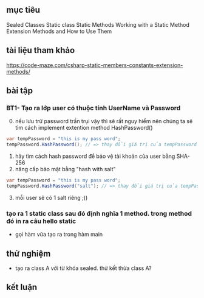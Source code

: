 ## mục tiêu

  Sealed Classes
  Static class
  Static Methods
  Working with a Static Method
  Extension Methods and How to Use Them

## tài liệu tham khảo

  <https://code-maze.com/csharp-static-members-constants-extension-methods/>

## bài tập

### BT1- Tạo ra lớp user có thuộc tính UserName và Password

0. nếu lưu trữ password trần trụi vậy thì sẽ rất nguy hiểm nên chúng ta sẽ tìm cách implement extention method HashPassword()

```c#
var tempPassword = "this is my pass word";
tempPassword.HashPassword(); // => thay đổi giá trị của tempPassword
```

1. hãy tìm cách hash password để bảo vệ tài khoản của user bằng SHA-256
2. nâng cấp bảo mật bằng "hash with salt"

```c#
var tempPassword = "this is my pass word";
tempPassword.HashPassword("salt"); // => thay đổi giá trị của tempPassword
```

3. mỗi user sẽ có 1 salt riêng ;))

### tạo ra 1 static class sau đó định nghĩa 1 method. trong method đó in ra câu hello static

- gọi hàm vừa tạo ra trong hàm main

## thử nghiệm

- tạo ra class A với từ khóa sealed. thử kết thừa class A?

## kết luận
